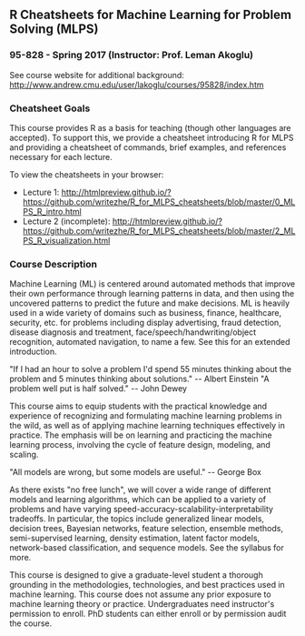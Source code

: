 ## R Cheatsheets for Machine Learning for Problem Solving (MLPS)
### 95-828 - Spring 2017 (Instructor: Prof. Leman Akoglu)

See course website for additional background: http://www.andrew.cmu.edu/user/lakoglu/courses/95828/index.htm

### Cheatsheet Goals

This course provides R as a basis for teaching (though other languages are accepted). To support this, we provide a cheatsheet introducing R for MLPS and providing a cheatsheet of commands, brief examples, and references necessary for each lecture.

To view the cheatsheets in your browser:

* Lecture 1: <http://htmlpreview.github.io/?https://github.com/writezhe/R_for_MLPS_cheatsheets/blob/master/0_MLPS_R_intro.html>
* Lecture 2 (incomplete): <http://htmlpreview.github.io/?https://github.com/writezhe/R_for_MLPS_cheatsheets/blob/master/2_MLPS_R_visualization.html>

### Course Description

Machine Learning (ML) is centered around automated methods that improve their own performance through learning patterns in data, and then using the uncovered patterns to predict the future and make decisions. ML is heavily used in a wide variety of domains such as business, finance, healthcare, security, etc. for problems including display advertising, fraud detection, disease diagnosis and treatment, face/speech/handwriting/object recognition, automated navigation, to name a few. See this for an extended introduction. 

"If I had an hour to solve a problem I'd spend 55 minutes thinking about the problem and 5 minutes thinking about solutions." -- Albert Einstein 
"A problem well put is half solved." -- John Dewey

This course aims to equip students with the practical knowledge and experience of recognizing and formulating machine learning problems in the wild, as well as of applying machine learning techniques effectively in practice. The emphasis will be on learning and practicing the machine learning process, involving the cycle of feature design, modeling, and scaling. 

"All models are wrong, but some models are useful." -- George Box

As there exists "no free lunch", we will cover a wide range of different models and learning algorithms, which can be applied to a variety of problems and have varying speed-accuracy-scalability-interpretability tradeoffs. In particular, the topics include generalized linear models, decision trees, Bayesian networks, feature selection, ensemble methods, semi-supervised learning, density estimation, latent factor models, network-based classification, and sequence models. See the syllabus for more. 

This course is designed to give a graduate-level student a thorough grounding in the methodologies, technologies, and best practices used in machine learning. This course does not assume any prior exposure to machine learning theory or practice. Undergraduates need instructor's permission to enroll. PhD students can either enroll or by permission audit the course. 
